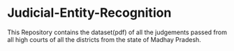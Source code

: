 # Judicial-Entity-Recognition
This Repository contains the dataset(pdf) of all the judgements passed from all high courts of all the districts from the state of  Madhay Pradesh.
